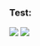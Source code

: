 ### Test:

![](https://mdbadge.netlify.app/api/badge?label=HOME&logo=https://static.vecteezy.com/system/resources/previews/000/366/438/original/home-vector-icon.jpg&border=5DE2E7)
![](https://img.shields.io/badge/Android-000000.svg?logo=android)
